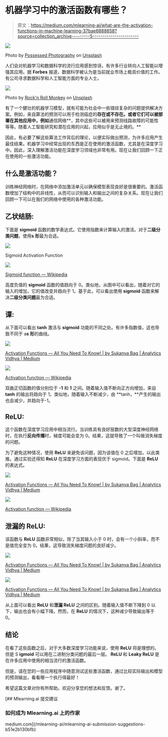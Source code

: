 # 机器学习中的激活函数有哪些？

> 原文：<https://medium.com/mlearning-ai/what-are-the-activation-functions-in-machine-learning-37bae6888858?source=collection_archive---------5----------------------->

![](img/293c131099d59f0fa7a2096368c1ae7c.png)

Photo by [Possessed Photography](https://unsplash.com/@possessedphotography?utm_source=medium&utm_medium=referral) on [Unsplash](https://unsplash.com?utm_source=medium&utm_medium=referral)

人们会对机器学习和数据科学的流行应用感到惊讶。有许多行业转向人工智能以增强其应用。据 **Forbes** 报道，数据科学被认为是当前就业市场上极具价值的工作。有公司寻求数据科学和人工智能方面的专业人士。

![](img/5847f49535ac5b057b16a6631996b0a0.png)

Photo by [Rock'n Roll Monkey](https://unsplash.com/@rocknrollmonkey?utm_source=medium&utm_medium=referral) on [Unsplash](https://unsplash.com?utm_source=medium&utm_medium=referral)

有了一个健壮的机器学习模型，就有可能为社会中一些错综复杂的问题提供解决方案。例如，来自算法的预测可以用于检测癌症的**存在或不存在。或者它们可以被部署在其他应用中，例如**通信网络**，其中这些可以被用来预测线路故障的可能性等等。随着人工智能研究和潜在应用的兴起，应用似乎是无止境的。**

因此，有必要了解这些算法工作背后的理论，以便实际做出预测，为许多应用产生最佳结果。机器学习中经常出现的东西是正在使用的激活函数，尤其是在深度学习中。因此，深入理解激活功能在深度学习领域也非常有用。现在让我们回顾一下正在使用的一些激活功能。

## **什么是激活功能？**

训练神经网络时，在网络中添加激活单元以确保模型表现良好是很重要的。激活函数增加了结构中的非线性，从而可以识别输入和输出之间的复杂关系。现在让我们回顾一下可以在我们的网络中使用的各种激活功能。

## 乙状结肠:

下面是 **sigmoid** 函数的数学表达式。它使用指数来计算输入的激活。对于**二级分类问题**，使用**s 形**最为合适。

![](img/9c7c50f83d42312e12e1cc48eb8298de.png)

Sigmoid Activation Function

![](img/79029d07d8ec9f1ecf88a4b829120d13.png)

[Sigmoid function — Wikipedia](https://en.wikipedia.org/wiki/Sigmoid_function)

高度负值的 **sigmoid** 函数的值趋向于 0。类似地，从图中可以看出，随着对它的输入的增加，它的值改变并趋向于 1。基于此，可以看出使用 **sigmoid** 函数来解决**二级分类问题**最为合适。

## **谭:**

从下面可以看出 **tanh** 激活与 **sigmoid** 功能的不同之处。有许多指数值，这也导致不同于 a**s 形**的曲线。

![](img/4611b35114572ca370da3e803285d0d6.png)

[Activation Functions — All You Need To Know! | by Sukanya Bag | Analytics Vidhya | Medium](/analytics-vidhya/activation-functions-all-you-need-to-know-355a850d025e)

![](img/f28a55143bc35a63c19e962b2a97b964.png)

[Activation function — Wikipedia](https://en.wikipedia.org/wiki/Activation_function)

双曲正切函数的值分别位于 **-1** 和 **1** 之间。随着输入值不断向正方向增加，来自 **tanh** 的输出将趋向于 1。类似地，随着输入不断减少，由 **tanh，**产生的输出也会减少，并趋向于-1。

## **ReLU:**

这个函数在深度学习应用中相当流行。当训练具有良好层数的大型深度神经网络时，在执行**反向传播**时，梯度可能会变为 0。结果，这就导致了一个叫做消失梯度的问题。

为了避免这种情况，使用 **ReLU** 来避免该问题，因为该值在 0 之后增加，以此类推。通过实验还得知 **ReLU** 在深度学习方面的表现优于 sigmoid。下面是 **ReLU** 的表达式。

![](img/d03f749ef86acdefb8185aca094a9e10.png)

[Activation Functions — All You Need To Know! | by Sukanya Bag | Analytics Vidhya | Medium](/analytics-vidhya/activation-functions-all-you-need-to-know-355a850d025e)

![](img/7d11fa889d55235c9efa3d794996907e.png)

[Activation function — Wikipedia](https://en.wikipedia.org/wiki/Activation_function)

## **泄漏的 ReLU:**

该函数与 **ReLU** 函数非常相似，除了当其输入小于 0 时，会有一个小斜率，而不是值完全变为 0。结果，这导致消失梯度问题的良好减少。

![](img/25a8d83b4688cc4afc8be95583611420.png)

[Activation Functions — All You Need To Know! | by Sukanya Bag | Analytics Vidhya | Medium](/analytics-vidhya/activation-functions-all-you-need-to-know-355a850d025e)

![](img/c927256979e273c88e8b6cac0941c773.png)

[Activation Functions — All You Need To Know! | by Sukanya Bag | Analytics Vidhya | Medium](/analytics-vidhya/activation-functions-all-you-need-to-know-355a850d025e)

从上面可以看出 **ReLU** 和**泄漏 ReLU** 之间的区别。随着输入值不断下降到 0 以下，输出也会有小幅下降。然而，在 **ReLU** 的情况下，这种减少导致输出等于 0。

## 结论

在看了这些函数之后，对于大多数深度学习功能来说，使用 **ReLU** 将是理想的。但是 S **igmoid** 可以用在二进制分类问题的最后一层。 **ReLU** 和 **Leaky ReLU** 是在许多应用中使用的相当流行的激活函数。

但是，请在您的一些应用程序中随意测试这些激活函数，通过比较实际输出和模型的预测输出，看看哪一个执行得最好！

希望这篇文章对你有所帮助。欢迎分享您的想法和反馈。谢了。

[](/mlearning-ai/mlearning-ai-submission-suggestions-b51e2b130bfb) [## Mlearning.ai 提交建议

### 如何成为 Mlearning.ai 上的作家

medium.com](/mlearning-ai/mlearning-ai-submission-suggestions-b51e2b130bfb)